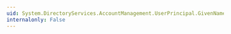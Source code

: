```yaml
---
uid: System.DirectoryServices.AccountManagement.UserPrincipal.GivenName
internalonly: False
---
```

